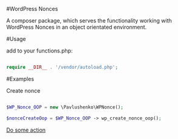 #WordPress Nonces

A composer package, which serves the functionality working with WordPress Nonces in an object orientated environment.

#Usage

add to your functions.php:

```php

require __DIR__ . '/vendor/autoload.php';

```

#Examples

Create nonce

```php

$WP_Nonce_OOP = new \Pavlushenko\WPNonce();

$nonceCreateOop = $WP_Nonce_OOP -> wp_create_nonce_oop();

```

<a href='myplugin.php?do_something=some_action&_wpnonce=<?php echo $nonceCreateOop; ?>'>Do some action</a>